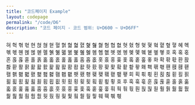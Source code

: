 ```yaml
---
title: "코드페이지 Example"
layout: codepage
permalink: "/code/D6"
description: "코드 페이지 - 코드 범위: U+D600 ~ U+D6FF"
---
```


<span class="character">혀</span>
<span class="character">혁</span>
<span class="character">혂</span>
<span class="character">혃</span>
<span class="character">현</span>
<span class="character">혅</span>
<span class="character">혆</span>
<span class="character">혇</span>
<span class="character">혈</span>
<span class="character">혉</span>
<span class="character">혊</span>
<span class="character">혋</span>
<span class="character">혌</span>
<span class="character">혍</span>
<span class="character">혎</span>
<span class="character">혏</span>
<span class="character">혐</span>
<span class="character">협</span>
<span class="character">혒</span>
<span class="character">혓</span>
<span class="character">혔</span>
<span class="character">형</span>
<span class="character">혖</span>
<span class="character">혗</span>
<span class="character">혘</span>
<span class="character">혙</span>
<span class="character">혚</span>
<span class="character">혛</span>
<span class="character">혜</span>
<span class="character">혝</span>
<span class="character">혞</span>
<span class="character">혟</span>
<span class="character">혠</span>
<span class="character">혡</span>
<span class="character">혢</span>
<span class="character">혣</span>
<span class="character">혤</span>
<span class="character">혥</span>
<span class="character">혦</span>
<span class="character">혧</span>
<span class="character">혨</span>
<span class="character">혩</span>
<span class="character">혪</span>
<span class="character">혫</span>
<span class="character">혬</span>
<span class="character">혭</span>
<span class="character">혮</span>
<span class="character">혯</span>
<span class="character">혰</span>
<span class="character">혱</span>
<span class="character">혲</span>
<span class="character">혳</span>
<span class="character">혴</span>
<span class="character">혵</span>
<span class="character">혶</span>
<span class="character">혷</span>
<span class="character">호</span>
<span class="character">혹</span>
<span class="character">혺</span>
<span class="character">혻</span>
<span class="character">혼</span>
<span class="character">혽</span>
<span class="character">혾</span>
<span class="character">혿</span>
<span class="character">홀</span>
<span class="character">홁</span>
<span class="character">홂</span>
<span class="character">홃</span>
<span class="character">홄</span>
<span class="character">홅</span>
<span class="character">홆</span>
<span class="character">홇</span>
<span class="character">홈</span>
<span class="character">홉</span>
<span class="character">홊</span>
<span class="character">홋</span>
<span class="character">홌</span>
<span class="character">홍</span>
<span class="character">홎</span>
<span class="character">홏</span>
<span class="character">홐</span>
<span class="character">홑</span>
<span class="character">홒</span>
<span class="character">홓</span>
<span class="character">화</span>
<span class="character">확</span>
<span class="character">홖</span>
<span class="character">홗</span>
<span class="character">환</span>
<span class="character">홙</span>
<span class="character">홚</span>
<span class="character">홛</span>
<span class="character">활</span>
<span class="character">홝</span>
<span class="character">홞</span>
<span class="character">홟</span>
<span class="character">홠</span>
<span class="character">홡</span>
<span class="character">홢</span>
<span class="character">홣</span>
<span class="character">홤</span>
<span class="character">홥</span>
<span class="character">홦</span>
<span class="character">홧</span>
<span class="character">홨</span>
<span class="character">황</span>
<span class="character">홪</span>
<span class="character">홫</span>
<span class="character">홬</span>
<span class="character">홭</span>
<span class="character">홮</span>
<span class="character">홯</span>
<span class="character">홰</span>
<span class="character">홱</span>
<span class="character">홲</span>
<span class="character">홳</span>
<span class="character">홴</span>
<span class="character">홵</span>
<span class="character">홶</span>
<span class="character">홷</span>
<span class="character">홸</span>
<span class="character">홹</span>
<span class="character">홺</span>
<span class="character">홻</span>
<span class="character">홼</span>
<span class="character">홽</span>
<span class="character">홾</span>
<span class="character">홿</span>
<span class="character">횀</span>
<span class="character">횁</span>
<span class="character">횂</span>
<span class="character">횃</span>
<span class="character">횄</span>
<span class="character">횅</span>
<span class="character">횆</span>
<span class="character">횇</span>
<span class="character">횈</span>
<span class="character">횉</span>
<span class="character">횊</span>
<span class="character">횋</span>
<span class="character">회</span>
<span class="character">획</span>
<span class="character">횎</span>
<span class="character">횏</span>
<span class="character">횐</span>
<span class="character">횑</span>
<span class="character">횒</span>
<span class="character">횓</span>
<span class="character">횔</span>
<span class="character">횕</span>
<span class="character">횖</span>
<span class="character">횗</span>
<span class="character">횘</span>
<span class="character">횙</span>
<span class="character">횚</span>
<span class="character">횛</span>
<span class="character">횜</span>
<span class="character">횝</span>
<span class="character">횞</span>
<span class="character">횟</span>
<span class="character">횠</span>
<span class="character">횡</span>
<span class="character">횢</span>
<span class="character">횣</span>
<span class="character">횤</span>
<span class="character">횥</span>
<span class="character">횦</span>
<span class="character">횧</span>
<span class="character">효</span>
<span class="code tofu"></span>
<span class="code tofu"></span>
<span class="code tofu"></span>
<span class="code tofu"></span>
<span class="code tofu"></span>
<span class="code tofu"></span>
<span class="code tofu"></span>
<span class="code tofu"></span>
<span class="code tofu"></span>
<span class="code tofu"></span>
<span class="code tofu"></span>
<span class="code tofu"></span>
<span class="code tofu"></span>
<span class="code tofu"></span>
<span class="code tofu"></span>
<span class="code tofu"></span>
<span class="code tofu"></span>
<span class="code tofu"></span>
<span class="code tofu"></span>
<span class="code tofu"></span>
<span class="code tofu"></span>
<span class="code tofu"></span>
<span class="code tofu"></span>
<span class="code tofu"></span>
<span class="code tofu"></span>
<span class="code tofu"></span>
<span class="code tofu"></span>
<span class="character">후</span>
<span class="character">훅</span>
<span class="character">훆</span>
<span class="character">훇</span>
<span class="character">훈</span>
<span class="character">훉</span>
<span class="character">훊</span>
<span class="character">훋</span>
<span class="character">훌</span>
<span class="character">훍</span>
<span class="character">훎</span>
<span class="character">훏</span>
<span class="character">훐</span>
<span class="character">훑</span>
<span class="character">훒</span>
<span class="character">훓</span>
<span class="character">훔</span>
<span class="character">훕</span>
<span class="character">훖</span>
<span class="character">훗</span>
<span class="character">훘</span>
<span class="character">훙</span>
<span class="character">훚</span>
<span class="character">훛</span>
<span class="character">훜</span>
<span class="character">훝</span>
<span class="character">훞</span>
<span class="character">훟</span>
<span class="character">훠</span>
<span class="character">훡</span>
<span class="character">훢</span>
<span class="character">훣</span>
<span class="character">훤</span>
<span class="character">훥</span>
<span class="character">훦</span>
<span class="character">훧</span>
<span class="character">훨</span>
<span class="character">훩</span>
<span class="character">훪</span>
<span class="character">훫</span>
<span class="character">훬</span>
<span class="character">훭</span>
<span class="character">훮</span>
<span class="character">훯</span>
<span class="character">훰</span>
<span class="character">훱</span>
<span class="character">훲</span>
<span class="character">훳</span>
<span class="character">훴</span>
<span class="character">훵</span>
<span class="character">훶</span>
<span class="character">훷</span>
<span class="character">훸</span>
<span class="character">훹</span>
<span class="character">훺</span>
<span class="character">훻</span>
<span class="character">훼</span>
<span class="character">훽</span>
<span class="character">훾</span>
<span class="character">훿</span>